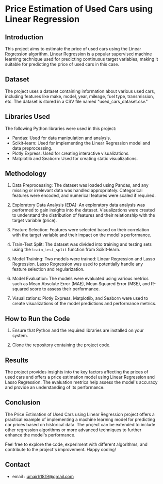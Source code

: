 # Price Estimation of Used Cars using Linear Regression

## Introduction
This project aims to estimate the price of used cars using the Linear Regression algorithm. Linear Regression is a popular supervised machine learning technique used for predicting continuous target variables, making it suitable for predicting the price of used cars in this case.

## Dataset
The project uses a dataset containing information about various used cars, including features like make, model, year, mileage, fuel type, transmission, etc. The dataset is stored in a CSV file named "used_cars_dataset.csv."

## Libraries Used
The following Python libraries were used in this project:
- Pandas: Used for data manipulation and analysis.
- Scikit-learn: Used for implementing the Linear Regression model and data preprocessing.
- Plotly Express: Used for creating interactive visualizations.
- Matplotlib and Seaborn: Used for creating static visualizations.

## Methodology
1. Data Preprocessing: The dataset was loaded using Pandas, and any missing or irrelevant data was handled appropriately. Categorical features were encoded, and numerical features were scaled if required.

2. Exploratory Data Analysis (EDA): An exploratory data analysis was performed to gain insights into the dataset. Visualizations were created to understand the distribution of features and their relationship with the target variable (price).

3. Feature Selection: Features were selected based on their correlation with the target variable and their impact on the model's performance.

4. Train-Test Split: The dataset was divided into training and testing sets using the `train_test_split` function from Scikit-learn.

5. Model Training: Two models were trained: Linear Regression and Lasso Regression. Lasso Regression was used to potentially handle any feature selection and regularization.

6. Model Evaluation: The models were evaluated using various metrics such as Mean Absolute Error (MAE), Mean Squared Error (MSE), and R-squared score to assess their performance.

7. Visualizations: Plotly Express, Matplotlib, and Seaborn were used to create visualizations of the model predictions and performance metrics.

## How to Run the Code
1. Ensure that Python and the required libraries are installed on your system.

2. Clone the repository containing the project code.

## Results
The project provides insights into the key factors affecting the prices of used cars and offers a price estimation model using Linear Regression and Lasso Regression. The evaluation metrics help assess the model's accuracy and provide an understanding of its performance.

## Conclusion
The Price Estimation of Used Cars using Linear Regression project offers a practical example of implementing a machine learning model for predicting car prices based on historical data. The project can be extended to include other regression algorithms or more advanced techniques to further enhance the model's performance.

Feel free to explore the code, experiment with different algorithms, and contribute to the project's improvement. Happy coding!

## Contact 
- email : umairh1819@gmail.com
